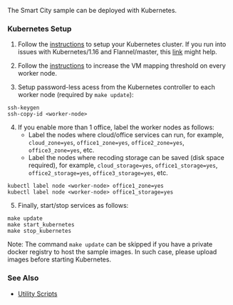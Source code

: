 
The Smart City sample can be deployed with Kubernetes. 

### Kubernetes Setup

1. Follow the [instructions](https://kubernetes.io/docs/setup) to setup your Kubernetes cluster. If you run into issues with Kubernetes/1.16 and Flannel/master, this [link](https://stackoverflow.com/questions/58024643/kubernetes-master-node-not-ready-state) might help.

2. Follow the [instructions](https://www.elastic.co/guide/en/elasticsearch/reference/6.8/vm-max-map-count.html) to increase the VM mapping threshold on every worker node.

3. Setup password-less acess from the Kubernetes controller to each worker node (required by ```make update```):   

```
ssh-keygen
ssh-copy-id <worker-node>
```

4. If you enable more than 1 office, label the worker nodes as follows:    
    - Label the nodes where cloud/office services can run, for example, ```cloud_zone=yes```, ```office1_zone=yes```, ```office2_zone=yes```, ```office3_zone=yes```, etc.
    - Label the nodes where recoding storage can be saved (disk space required), for example, ```cloud_storage=yes```, ```office1_storage=yes```, ```office2_storage=yes```, ```office3_storage=yes```, etc.

```
kubectl label node <worker-node> office1_zone=yes
kubectl label node <worker-node> office1_storage=yes
```

5. Finally, start/stop services as follows:   

```
make update
make start_kubernetes
make stop_kubernetes
```

Note: The command ```make update``` can be skipped if you have a private docker registry to host the sample images. In such case, please upload images before starting Kubernetes.   

### See Also 

- [Utility Scripts](../../doc/script.md)   

